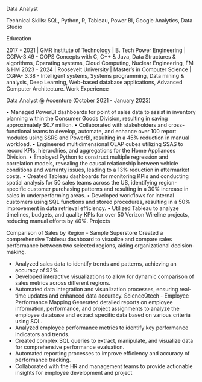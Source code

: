 Data Analyst

Technical Skills: SQL, Python, R, Tableau, Power BI, Google Analytics, Data Studio

Education

2017 - 2021 | GMR institute of Technology | B. Tech Power Engineering | CGPA-3.49 - OOPS Concepts with C, C++ & Java, Data Structures & algorithms, Operating systems, Cloud Computing, Nuclear
Engineering, FM & HM
2023 - 2024 | Roosevelt University | Master’s in Computer Science | CGPA- 3.38 - Intelligent systems, Systems programming, Data mining & analysis, Deep Learning, Web-based database applications,
Advanced Computer Architecture.
Work Experience

Data Analyst @ Accenture (October 2021 - January 2023)

• Managed PowerBI dashboards for point of sales data to assist in inventory planning within the Consumer Goods
Division, resulting in saving approximately $0.7 million.
• Collaborated with stakeholders and cross-functional teams to develop, automate, and enhance over 100 report modules
using SSRS and PowerBI, resulting in a 45% reduction in manual workload.
• Engineered multidimensional OLAP cubes utilizing SSAS to record KPIs, hierarchies, and aggregations for the Home
Appliances Division.
• Employed Python to construct multiple regression and correlation models, revealing the causal relationship between
vehicle conditions and warranty issues, leading to a 13% reduction in aftermarket costs.
• Created Tableau dashboards for monitoring KPIs and conducting spatial analysis for 50 sales teams across the US,
identifying region-specific customer purchasing patterns and resulting in a 30% increase in sales in underperforming areas.
• Developed workflows for internal customers using SQL functions and stored procedures, resulting in a 50% improvement
in data retrieval efficiency.
• Utilized Tableau to analyze timelines, budgets, and quality KPIs for over 50 Verizon Wireline projects, reducing manual
efforts by 40%.
Projects

Comparison of Sales by Region - Sample Superstore
Created a comprehensive Tableau dashboard to visualize and compare sales performance between two selected regions, aiding
organizational decision-making.
- Analyzed sales data to identify trends and patterns, achieving an accuracy of 92%
- Developed interactive visualizations to allow for dynamic comparison of sales metrics across different regions.
- Automated data integration and visualization processes, ensuring real-time updates and enhanced data accuracy.
ScienceQtech - Employee Performance Mapping
Generated detailed reports on employee information, performance, and project assignments to analyze the employee database
and extract specific data based on various criteria using SQL.
- Analyzed employee performance metrics to identify key performance indicators and trends.
- Created complex SQL queries to extract, manipulate, and visualize data for comprehensive performance evaluation.
- Automated reporting processes to improve efficiency and accuracy of performance tracking.
- Collaborated with the HR and management teams to provide actionable insights for employee development and project
